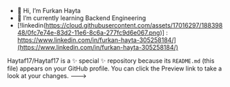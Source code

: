 - 👋 Hi, I’m Furkan Hayta
- 🌱 I’m currently learning Backend Engineering
- [!linkedin(https://cloud.githubusercontent.com/assets/17016297/18839848/0fc7e74e-83d2-11e6-8c6a-277fc9d6e067.png)] : https://www.linkedin.com/in/furkan-hayta-305258184/](https://www.linkedin.com/in/furkan-hayta-305258184/)

Haytaf17/Haytaf17 is a ✨ special ✨ repository because its `README.md` (this file) appears on your GitHub profile.
You can click the Preview link to take a look at your changes.
--->
